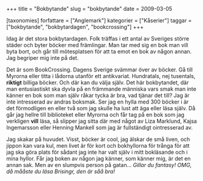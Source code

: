 +++
title = "Bokbytande"
slug = "bokbytande"
date = 2009-03-05

[taxonomies]
forfattare = ["Anglemark"]
kategorier = ["Kåserier"]
taggar = ["bokbytande", "bokbytardagen", "bookcrossing"]
+++

Idag är det stora bokbytardagen. Folk träffas i ett antal av Sveriges större städer och byter böcker med främlingar. Man tar med sig en bok man vill byta bort, och går till mötesplatsen för att ta emot en bok av någon annan. Jag begriper mig inte på det.

Det är som BookCrossing. Dagens Sverige svämmar över av böcker. Gå till Myrorna eller titta i lådorna utanför ett antikvariat. Hundratals, nej tusentals, **riktigt** billiga böcker. Och där kan du välja själv. Det här bokbytandet, där man entusiastiskt ska dyvla på en främmande människa vars smak man inte känner en bok som man själv råkar tycka är bra, vad tjänar det till? Jag är inte intresserad av andras boksmak. Ser jag en hylla med 300 böcker i är det förmodligen en eller två som jag skulle ha lust att äga eller läsa själv. Då går jag hellre till biblioteket eller Myrorna och får tag på en bok som jag verkligen **vill** läsa, så slipper jag sitta där med något av Liza Marklund, Kajsa Ingemarsson eller Henning Mankell som jag är fullständigt ointresserad av.

Jag skakar på huvudet. Visst, böcker är cool, jag älskar de små liven, och jippon kan vara kul, men livet är för kort och bokhyllorna för trånga för att jag ska göra plats för sådant jag inte har valt själv i mitt bokläsande och i mina hyllor. Får jag boken av någon jag känner, som känner mig, är det en annan sak. Men av en slumpvis person på gatan... <em>Gillar du fantasy! OMG, då mååste du läsa Brisingr, den är såå bra!</em>
